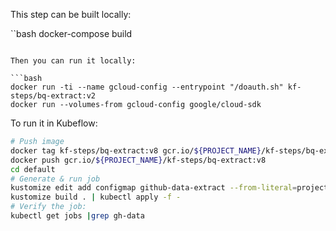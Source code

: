 This step can be built locally:

``bash
docker-compose build
```

Then you can run it locally:

```bash
docker run -ti --name gcloud-config --entrypoint "/doauth.sh" kf-steps/bq-extract:v2
docker run --volumes-from gcloud-config google/cloud-sdk
```

To run it in Kubeflow:

```bash
# Push image
docker tag kf-steps/bq-extract:v8 gcr.io/${PROJECT_NAME}/kf-steps/bq-extract:v8
docker push gcr.io/${PROJECT_NAME}/kf-steps/bq-extract:v8
cd default
# Generate & run job
kustomize edit add configmap github-data-extract --from-literal=projectName=${PROJECT_NAME}
kustomize build . | kubectl apply -f -
# Verify the job:
kubectl get jobs |grep gh-data
```